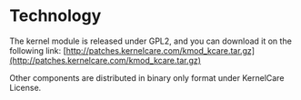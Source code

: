 # Technology


The kernel module is released under GPL2, and you can download it on the following link: [http://patches.kernelcare.com/kmod_kcare.tar.gz](http://patches.kernelcare.com/kmod_kcare.tar.gz)

Other components are distributed in binary only format under KernelCare License.

